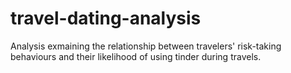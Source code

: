 # travel-dating-analysis
Analysis exmaining the relationship between travelers' risk-taking behaviours and their likelihood of using tinder during travels.

